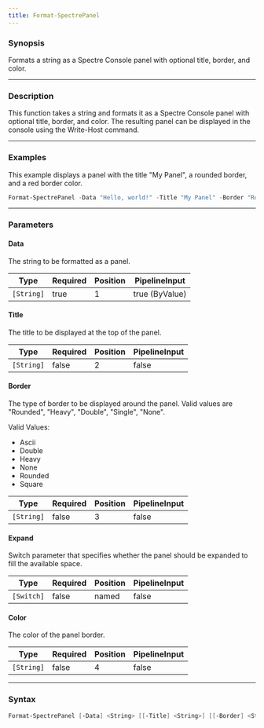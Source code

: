 ```yaml
---
title: Format-SpectrePanel
---
```








### Synopsis
Formats a string as a Spectre Console panel with optional title, border, and color.



---


### Description

This function takes a string and formats it as a Spectre Console panel with optional title, border, and color. The resulting panel can be displayed in the console using the Write-Host command.



---


### Examples
This example displays a panel with the title "My Panel", a rounded border, and a red border color.

```powershell
Format-SpectrePanel -Data "Hello, world!" -Title "My Panel" -Border "Rounded" -Color "Red"
```


---


### Parameters
#### **Data**

The string to be formatted as a panel.






|Type      |Required|Position|PipelineInput |
|----------|--------|--------|--------------|
|`[String]`|true    |1       |true (ByValue)|



#### **Title**

The title to be displayed at the top of the panel.






|Type      |Required|Position|PipelineInput|
|----------|--------|--------|-------------|
|`[String]`|false   |2       |false        |



#### **Border**

The type of border to be displayed around the panel. Valid values are "Rounded", "Heavy", "Double", "Single", "None".



Valid Values:

* Ascii
* Double
* Heavy
* None
* Rounded
* Square






|Type      |Required|Position|PipelineInput|
|----------|--------|--------|-------------|
|`[String]`|false   |3       |false        |



#### **Expand**

Switch parameter that specifies whether the panel should be expanded to fill the available space.






|Type      |Required|Position|PipelineInput|
|----------|--------|--------|-------------|
|`[Switch]`|false   |named   |false        |



#### **Color**

The color of the panel border.






|Type      |Required|Position|PipelineInput|
|----------|--------|--------|-------------|
|`[String]`|false   |4       |false        |





---


### Syntax
```powershell
Format-SpectrePanel [-Data] <String> [[-Title] <String>] [[-Border] <String>] [-Expand] [[-Color] <String>] [<CommonParameters>]
```

